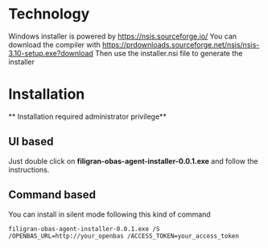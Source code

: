 # Technology

Windows installer is powered by https://nsis.sourceforge.io/
You can download the compiler with https://prdownloads.sourceforge.net/nsis/nsis-3.10-setup.exe?download
Then use the installer.nsi file to generate the installer

# Installation

** Installation required administrator privilege**

## UI based

Just double click on **filigran-obas-agent-installer-0.0.1.exe** and follow the instructions.

## Command based

You can install in silent mode following this kind of command

`filigran-obas-agent-installer-0.0.1.exe /S /OPENBAS_URL=http://your_openbas /ACCESS_TOKEN=your_access_token`